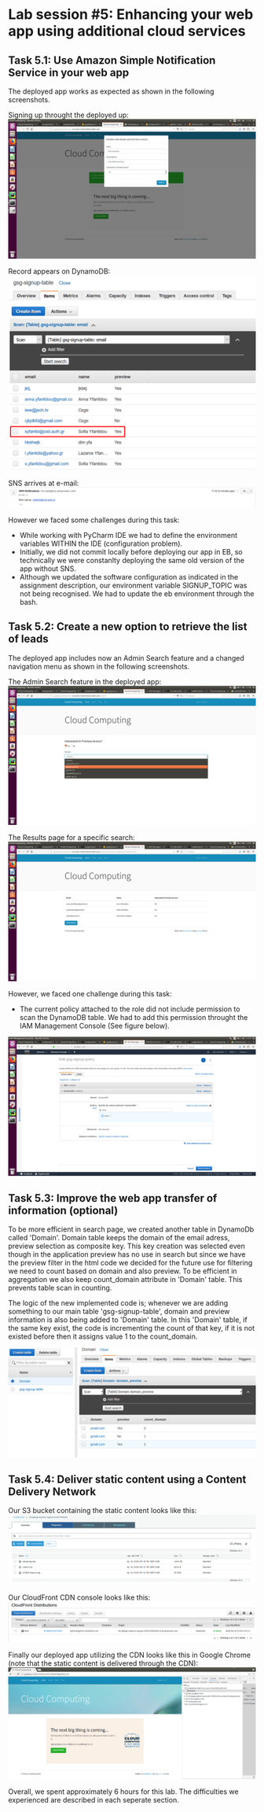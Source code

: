 # Lab session #5: Enhancing your web app using additional cloud services

## Task 5.1: Use Amazon Simple Notification Service in your web app

The deployed app works as expected as shown in the following screenshots.

Signing up throught the deployed up:
![Singing up Screenshot](img/cc5_1signup.png)

Record appears on DynamoDB:
![DynamoDB Record Screenshot](img/cc5_1Dynamo.png)

SNS arrives at e-mail:
![SNS Screenshot](img/cc5_1SNSemail.png)

However we faced some challenges during this task:
* While working with PyCharm IDE we had to define the environment variables WITHIN the IDE (configuration problem).
* Initially, we did not commit locally before deploying our app in EB, so technically we were constanlty deploying the same old version of the app without SNS.
* Although we updated the software configuration as indicated in the assignment description, our environment variable SIGNUP_TOPIC was not being recognised. We had to update the eb environment through the bash.

## Task 5.2: Create a new option to retrieve the list of leads

The deployed app includes now an Admin Search feature and a changed navigation menu as shown in the following screenshots.

The Admin Search feature in the deployed app:
![Admin Search Feature](img/adminSearch.png)

The Results page for a specific search:
![Results of Admin Search](img/results.png)

However, we faced one challenge during this task:
* The current policy attached to the role did not include permission to scan the DynamoDB table. We had to add this permission throught the IAM Management Console (See figure below).

![IAM Console](img/scanAction.png)


## Task 5.3: Improve the web app transfer of information (optional)

To be more efficient in search page, we created another table in DynamoDb called 'Domain'. Domain table keeps the domain of the email adress, preview selection as composite key. This key creation was selected even though in the application preview has no use in search but since we have the preview filter in the html code we decided for the future use for filtering we need to count based on domain and also preview. To be efficient in aggregation we also keep count_domain attribute in 'Domain' table. This prevents table scan in counting. 

The logic of the new implemented code is; whenever we are adding something to our main table 'gsg-signup-table', domain and preview information is also being added to 'Domain' table. In this 'Domain' table, if the same key exist, the code is incrementing the count of that key, if it is not existed before then it assigns value 1 to the count_domain.

![Domain Table](img/Domain_Table.png)


## Task 5.4: Deliver static content using a Content Delivery Network

Our S3 bucket containing the static content looks like this:
![S3](img/S3.png)

Our CloudFront CDN console looks like this:
![CDN](img/CDN.png)

Finally our deployed app utilizing the CDN looks like this in Google Chrome (note that the static content is delivered through the CDN):
![App with CDN](img/app_cdn.png)

Overall, we spent approximately 6 hours for this lab. The difficulties we experienced are described in each seperate section.
